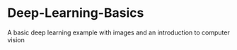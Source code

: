 # Deep-Learning-Basics
A basic deep learning example with images and an introduction to computer vision
